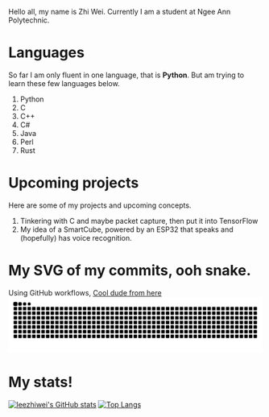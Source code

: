 Hello all, my name is Zhi Wei. Currently I am a student at Ngee Ann Polytechnic. 
# Languages
So far I am only fluent in one language, that is **Python**. But am trying to learn these few languages below.
1. Python
2. C
3. C++
4. C#
5. Java
6. Perl
7. Rust
# Upcoming projects
Here are some of my projects and upcoming concepts.
1. Tinkering with C and maybe packet capture, then put it into TensorFlow
2. My idea of a SmartCube, powered by an ESP32 that speaks and (hopefully) has voice recognition.
# My SVG of my commits, ooh snake.
Using GitHub workflows, [Cool dude from here](https://github.com/Platane/snk)
![github contribution grid snake animation](https://raw.githubusercontent.com/leezhiwei/leezhiwei/output/github-contribution-grid-snake.svg)
# My stats!
[![leezhiwei's GitHub stats](https://github-readme-stats-git-masterrstaa-rickstaa.vercel.app/api?username=leezhiwei&theme=dracula)](https://github.com/anuraghazra/github-readme-stats)
[![Top Langs](https://github-readme-stats-git-masterrstaa-rickstaa.vercel.app/api/top-langs/?username=leezhiwei&theme=dracula)](https://github.com/anuraghazra/github-readme-stats)

